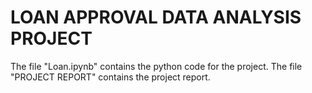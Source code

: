 # LOAN APPROVAL DATA ANALYSIS PROJECT                                                                                                                                               
The file "Loan.ipynb" contains the python code for the project.
The file "PROJECT REPORT" contains the project report.


